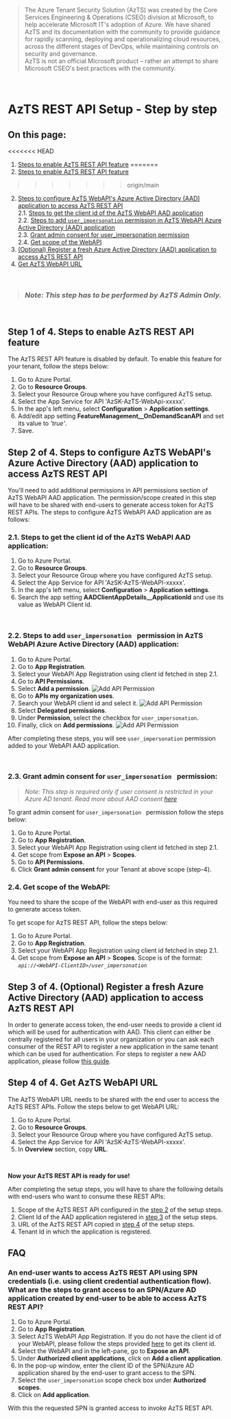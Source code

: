 > The Azure Tenant Security Solution (AzTS) was created by the Core Services Engineering & Operations (CSEO) division at Microsoft, to help accelerate Microsoft IT's adoption of Azure. We have shared AzTS and its documentation with the community to provide guidance for rapidly scanning, deploying and operationalizing cloud resources, across the different stages of DevOps, while maintaining controls on security and governance.
<br>AzTS is not an official Microsoft product – rather an attempt to share Microsoft CSEO's best practices with the community.

<br/>

# AzTS REST API Setup - Step by step

## On this page:

<<<<<<< HEAD
1. [Steps to enable AzTS REST API feature](Setup.md#step-1-of-4-steps-to-enable-azts-rest-api-feature)
=======
1. [Steps to enable AzTS REST API feature](Setup.md#step-1-of-4-steps-to-enable-azts-rest-api-feature)
>>>>>>> origin/main
2. [Steps to configure AzTS WebAPI's Azure Active Directory (AAD) application to access AzTS REST API](Setup.md#step-2-of-4-steps-to-configure-azts-webapis-azure-active-directory-aad-application-to-access-azts-rest-api) <br>
 2.1. [Steps to get the client id of the AzTS WebAPI AAD application](Setup.md#21-steps-to-get-the-client-id-of-the-azts-webapi-aad-application)<br>
 2.2. [Steps to add `user_impersonation` permission in AzTS WebAPI Azure Active Directory (AAD) application](Setup.md#22-steps-to-add-user_impersonation--permission-in-azts-webapi-azure-active-directory-aad-application) <br>
 2.3. [Grant admin consent for user_impersonation permission](Setup.md#23-grant-admin-consent-for-user_impersonation--permission)<br>
 2.4. [Get scope of the WebAPI](Setup.md#24-get-scope-of-the-webapi)
3. [(Optional) Register a fresh Azure Active Directory (AAD) application to access AzTS REST API](Setup.md#step-3-of-4-optional-register-a-fresh-azure-active-directory-aad-application-to-access-azts-rest-api)
4. [Get AzTS WebAPI URL](Setup.md#step-4-of-4-get-azts-webapi-url)

<br> 

> ### _Note: This step has to be performed by AzTS Admin Only._

<br>

## **Step 1 of 4.** Steps to enable AzTS REST API feature

The AzTS REST API feature is disabled by default. To enable this feature for your tenant, follow the steps below:

1. Go to Azure Portal.
2. Go to **Resource Groups**.
3. Select your Resource Group where you have configured AzTS setup.
4. Select the App Service for API 'AzSK-AzTS-WebApi-xxxxx'.
5. In the app's left menu, select **Configuration** > **Application settings**.
6. Add/edit app setting **FeatureManagement__OnDemandScanAPI** and set its value to _'true'_.
7. Save.

## **Step 2 of 4.** Steps to configure AzTS WebAPI's Azure Active Directory (AAD) application to access AzTS REST API 

You'll need to add additional permissions in API permissions section of AzTS WebAPI AAD application. The permission/scope created in this step will have to be shared with end-users to generate access token for AzTS REST APIs. The steps to configure AzTS WebAPI AAD application are as follows: 

### **2.1. Steps to get the client id of the AzTS WebAPI AAD application:**
1. Go to Azure Portal.
2. Go to **Resource Groups**.
3. Select your Resource Group where you have configured AzTS setup.
4. Select the App Service for API 'AzSK-AzTS-WebAPI-xxxxx'.
5. In the app's left menu, select **Configuration** > **Application settings**.
6. Search the app setting **AADClientAppDetails__ApplicationId** and use its value as WebAPI Client id.

<br>

### **2.2. Steps to add `user_impersonation ` permission in AzTS WebAPI Azure Active Directory (AAD) application:**

1. Go to Azure Portal.
2. Go to **App Registration**.
3. Select your WebAPI App Registration using client id fetched in step 2.1.
4. Go to **API Permissions**.
5. Select **Add a permission**.
![Add API Permission](../Images/07_AppRegistration_Grant_API_Permission.png)
6. Go to **APIs my organization uses**.
7. Search your WebAPI client id and select it.
![Add API Permission](../Images/07_AppRegistration_API_Permission.png)
8. Select **Delegated permissions**.
9. Under **Permission**, select the checkbox for `user_impersonation`.
10. Finally, click on **Add permissions**.
![Add API Permission](../Images/07_AppRegistration_Add_API_Permission.png)

After completing these steps, you will see `user_impersonation` permission added to your WebAPI AAD application.

<br>

### **2.3. Grant admin consent for `user_impersonation ` permission:**

> _Note: This step is required only if user consent is restricted in your Azure AD tenant. Read more about AAD consent [here](https://docs.microsoft.com/en-us/azure/active-directory/manage-apps/configure-user-consent?tabs=azure-portal)_

To grant admin consent for `user_impersonation ` permission follow the steps below:
1. Go to Azure Portal.
2. Go to **App Registration**.
3. Select your WebAPI App Registration using client id fetched in step 2.1.
4. Get scope from **Expose an API** > **Scopes**.
5. Go to **API Permissions**.
6. Click **Grant admin consent** for your Tenant at above scope (step-4).

### **2.4. Get scope of the WebAPI:**

You need to share the scope of the WebAPI with end-user as this required to generate access token.

To get scope for AzTS REST API, follow the steps below:
1. Go to Azure Portal.
2. Go to **App Registration**.
3. Select your WebAPI App Registration using client id fetched in step 2.1.
4. Get scope from **Expose an API** > **Scopes**. Scope is of the format: _`api://<WebAPI-ClientID>/user_impersonation `_

## **Step 3 of 4.** (Optional) Register a fresh Azure Active Directory (AAD) application to access AzTS REST API

In order to generate access token, the end-user needs to provide a client id which will be used for authentication with AAD. This client can either be centrally registered for all users in your organization or you can ask each consumer of the REST API to register a new application in the same tenant which can be used for authentication. For steps to register a new AAD application, please follow [this guide](https://docs.microsoft.com/en-us/azure/active-directory/develop/quickstart-register-app#register-an-application).

## **Step 4 of 4.** Get AzTS WebAPI URL

The AzTS WebAPI URL needs to be shared with the end user to access the AzTS REST APIs. Follow the steps below to get WebAPI URL:

1. Go to Azure Portal.
2. Go to **Resource Groups**.
3. Select your Resource Group where you have configured AzTS setup.
4. Select the App Service for API 'AzSK-AzTS-WebAPI-xxxxx'.
5. In **Overview** section, copy **URL**.

<br>

**Now your AzTS REST API is ready for use!**

After completing the setup steps, you will have to share the following details with end-users who want to consume these REST APIs:

1. Scope of the AzTS REST API configured in the [step 2](Setup.md#step-2-of-4-steps-to-configure-azts-webapis-azure-active-directory-aad-application-to-access-azts-rest-api) of the setup steps.
2. Client Id of the AAD application registered in [step 3](Setup.md#step-3-of-4-optional-register-an-fresh-azure-active-directory-aad-application-to-access-azts-rest-api) of the setup steps.
3. URL of the AzTS REST API copied in [step 4](Setup.md#step-4-of-4-get-azts-webapi-url) of the setup steps.
4. Tenant Id in which the application is registered.

## FAQ


### **An end-user wants to access AzTS REST API using SPN credentials (i.e. using client credential authentication flow). What are the steps to grant access to an SPN/Azure AD application created by end-user to be able to access AzTS REST API?**

1. Go to Azure Portal.
2. Go to **App Registration**.
3. Select AzTS WebAPI App Registration. If you do not have the client id of your WebAPI, please follow the steps provided [here](Set%20up.md#step-4-of-4-get-azts-webapi-url) to get its client id. 
4. Select the WebAPI and in the left-pane, go to **Expose an API**.
5. Under **Authorized client applications**, click on **Add a client application**.
6. In the pop-up window, enter the client ID of the SPN/Azure AD application shared by the end-user to grant access to the SPN. 
6. Select the `user_impersonation` scope check box under **Authorized scopes**.
7. Click on **Add application**.

With this the requested SPN is granted access to invoke AzTS REST API.
